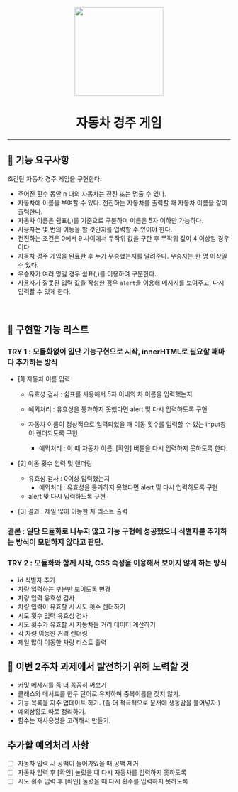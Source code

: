 <p align="middle" >
  <img width="200px;" src="https://github.com/woowacourse/javascript-racingcar-precourse/blob/main/images/racingcar_icon.png?raw=true"/>
</p>
<h1 align="middle">자동차 경주 게임</h1>

---

## 🎯 기능 요구사항

초간단 자동차 경주 게임을 구현한다.

- 주어진 횟수 동안 n 대의 자동차는 전진 또는 멈출 수 있다.
- 자동차에 이름을 부여할 수 있다. 전진하는 자동차를 출력할 때 자동차 이름을 같이 출력한다.
- 자동차 이름은 쉼표(,)를 기준으로 구분하며 이름은 5자 이하만 가능하다.
- 사용자는 몇 번의 이동을 할 것인지를 입력할 수 있어야 한다.
- 전진하는 조건은 0에서 9 사이에서 무작위 값을 구한 후 무작위 값이 4 이상일 경우이다.
- 자동차 경주 게임을 완료한 후 누가 우승했는지를 알려준다. 우승자는 한 명 이상일 수 있다.
- 우승자가 여러 명일 경우 쉼표(,)를 이용하여 구분한다.
- 사용자가 잘못된 입력 값을 작성한 경우 `alert`을 이용해 메시지를 보여주고, 다시 입력할 수 있게 한다.

<br>

## 📌 구현할 기능 리스트

### TRY 1 : 모듈화없이 일단 기능구현으로 시작, innerHTML로 필요할 때마다 추가하는 방식

- [1] 자동차 이름 입력

  - 유효성 검사 : 쉼표를 사용해서 5자 이내의 차 이름을 입력했는지
  - 예외처리 : 유효성을 통과하지 못했다면 alert 및 다시 입력하도록 구현

  - 자동차 이름이 정상적으로 입력되었을 때 이동 횟수를 입력할 수 있는 input창이 렌더되도록 구현
    - 예외처리 : 이 때 자동차 이름, [확인] 버튼을 다시 입력하지 못하도록 한다.

- [2] 이동 횟수 입력 및 렌더링

  - 유효성 검사 : 0이상 입력했는지
    - 예외처리 : 유효성을 통과하지 못했다면 alert 및 다시 입력하도록 구현
  - alert 및 다시 입력하도록 구현

- [3] 결과 : 제일 많이 이동한 차 리스트 출력

### 결론 : 일단 모듈화로 나누지 않고 기능 구현에 성공했으나 식별자를 추가하는 방식이 모던하지 않다고 판단.

### TRY 2 : 모듈화와 함께 시작, CSS 속성을 이용해서 보이지 않게 하는 방식

- id 식별자 추가
- 차량 입력하는 부분만 보이도록 변경
- 차량 입력 유효성 검사
- 차량 입력이 유효할 시 시도 횟수 렌더하기
- 시도 횟수 입력 유효성 검사
- 시도 횟수가 유효할 시 자동차들 거리 데이터 계산하기
- 각 차량 이동한 거리 렌더링
- 제일 많이 이동한 차량 리스트 출력

## 🌟 이번 2주차 과제에서 발전하기 위해 노력할 것

- 커밋 메세지를 좀 더 꼼꼼히 써보기
- 클래스와 메서드를 한두 단어로 유지하며 중복이름을 짓지 않기.
- 기능 목록을 자주 업데이트 하기. (좀 더 적극적으로 문서에 생동감을 불어넣자.)
- 예외상황도 따로 정리하기.
- 함수는 재사용성을 고려해서 만들기.

## 추가할 예외처리 사항

- [ ] 자동차 입력 시 공백이 들어가있을 때 공백 제거
- [ ] 자동차 입력 후 [확인] 눌렀을 때 다시 자동차를 입력하지 못하도록
- [ ] 시도 횟수 입력 후 [확인] 눌렀을 때 다시 횟수를 입력하지 못하도록
